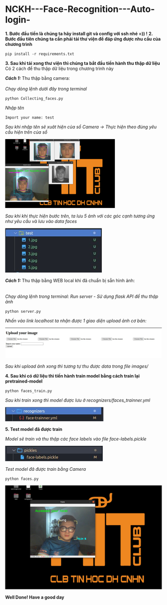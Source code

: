 # NCKH---Face-Recognition---Auto-login-
**1. Bước đầu tiền là chúng ta hãy install git và config với ssh nhé =)) !**
**2. Bước đầu tiên chúng ta cần phải tải thư viện để đáp ứng được nhu cầu của chương trình**
	
	pip install -r requirements.txt

**3. Sau khi tải xong thư viện thì chúng ta bắt đầu tiền hành thu thập dữ liệu** <br>
Có 2 cách để thu thập dữ liệu trong chương trình này <br>

_**Cách 1:**_ Thu thập bằng camera: <br> <br>
<i>Chạy dòng lệnh dưới đây trong terminal</i>

	python Collecting_faces.py
	
<i>Nhập tên</i>
	
	Import your name: test 
	
<i> Sau khi nhập tên sẽ xuât hiện của sổ Camera -> Thực hiện theo đúng yêu cầu hiện trên của sổ </i>
	
<img src = "https://github.com/ngluonghungg2611/NCKH---Face-Recognition---Auto-login-/blob/master/Camera.jpg" width = 70%>

<i>Sau khi khi thực hiện bước trên, ta lưu 5 ảnh với các góc cạnh tương ứng như yêu cầu và lưu vào data faces </i>

<img src = "https://github.com/ngluonghungg2611/NCKH---Face-Recognition---Auto-login-/blob/master/file_faces.jpg">

_**Cách 1:**_ Thu thập bằng WEB local khi đã chuẩn bị sẵn hình ảnh: <br> <br>	
<i> Chạy dòng lệnh trong terminal: Run server - Sử dụng flask API để thu thập ảnh </i>

	python server.py

<i>Nhấn vào link localhost ta nhận được 1 giao diện upload ảnh cơ bản: </i>

<img src="https://github.com/ngluonghungg2611/NCKH---Face-Recognition---Auto-login-/blob/master/template_upload_files.jpg">
	
<i>Sau khi upload ảnh xong thì tương tự thu được data trong file images/</i>

**4. Sau khi có dữ liệu thì tiến hành train model bằng cách train lại pretrained-model**

	python faces_train.py
	
<i>Sau khi train xong thì model được lưu ở recognizers/faces_trainner.yml</i>

<img src="https://github.com/ngluonghungg2611/NCKH---Face-Recognition---Auto-login-/blob/master/file_trainner.jpg">


**5. Test model đã được train**

<i>Model sẽ train và thu thập các face labels vào file face-labels.pickle</i>

<img src="https://github.com/ngluonghungg2611/NCKH---Face-Recognition---Auto-login-/blob/master/face_labels.jpg">

<i>Test model đã được train bằng Camera </i>

	python faces.py

<img src="https://github.com/ngluonghungg2611/NCKH---Face-Recognition---Auto-login-/blob/master/test_model.jpg">

**Well Done! Have a good day** 
	
	
		
	
	
